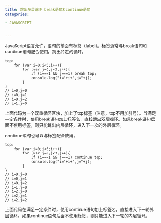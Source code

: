 ```yaml
---
title: 跳出多层循环 break语句和continue语句
categories: 

- JAVASCRIPT


---
```


JavaScript语言允许，语句的前面有标签（label）。标签通常与break语句和continue语句配合使用，跳出特定的循环。

```
top:
    for (var i=0;i<3;i++){
        for (var j=0;j<3;j++){
            if (i===1 && j===1) break top;
            console.log("i="+i+",j="+j);
        }
}
// i=0,j=0
// i=0,j=1
// i=0,j=2
// i=1,j=0
```
上面代码为一个双重循环区块，加上了top标签（注意，top不用加引号）。当满足一定条件时，使用break语句加上标签名，直接跳出双层循环。如果break语句后面不使用标签，则只能跳出内层循环，进入下一次的外层循环。

continue语句也可以与标签配合使用。
```
top:
    for (var i=0;i<3;i++){
        for (var j=0;j<3;j++){
            if (i===1 && j===1) continue top;
            console.log("i="+i+",j="+j);
        }
}
// i=0,j=0
// i=0,j=1
// i=0,j=2
// i=1,j=0
// i=2,j=0
// i=2,j=1
// i=2,j=2
```
上面代码在满足一定条件时，使用continue语句加上标签名，直接进入下一轮外层循环。如果continue语句后面不使用标签，则只能进入下一轮的内层循环。